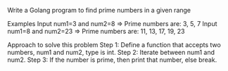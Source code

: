 Write a Golang program to find prime numbers in a given range

Examples
Input num1=3 and num2=8 => Prime numbers are: 3, 5, 7
Input num1=8 and num2=23 => Prime numbers are: 11, 13, 17, 19, 23

Approach to solve this problem
Step 1: Define a function that accepts two numbers, num1 and num2, type is int.
Step 2: Iterate between num1 and num2.
Step 3: If the number is prime, then print that number, else break.